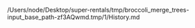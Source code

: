 /Users/node/Desktop/super-rentals/tmp/broccoli_merge_trees-input_base_path-zf3AQwmd.tmp/1/History.md